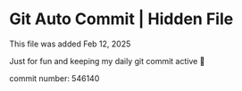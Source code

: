 # Git Auto Commit | Hidden File

This file was added Feb 12, 2025

Just for fun and keeping my daily git commit active 🤪

commit number: 546140
